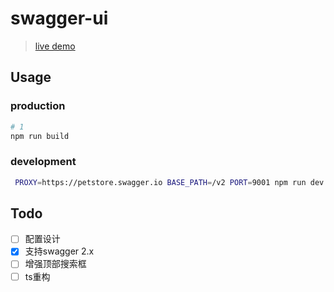 # swagger-ui

> [live demo](http://101.132.153.132:1001/)

## Usage
### production
``` bash
# 1
npm run build
```
### development
``` bash
 PROXY=https://petstore.swagger.io BASE_PATH=/v2 PORT=9001 npm run dev
```

## Todo
 - [ ] 配置设计
 - [x] 支持swagger 2.x
 - [ ] 增强顶部搜索框
 - [ ] ts重构
 <!-- - [ ] 重构query定位 -->
